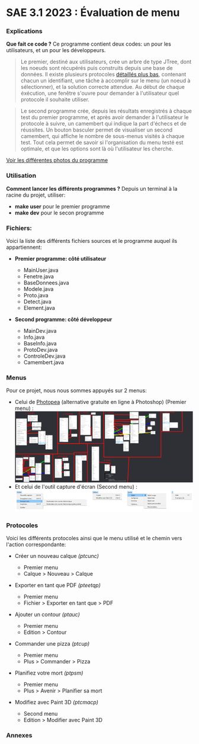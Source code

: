 # SAE 3.1 2023 : Évaluation de menu 

### Explications
**Que fait ce code ?**
Ce programme contient deux codes: un pour les utilisateurs, et un pour les développeurs.
> Le premier, destiné aux utilisateurs, crée un arbre de type JTree, dont les noeuds sont récupérés puis construits depuis une base de données.
> Il existe plusieurs protocoles [détaillés plus bas](https://github.com/MathieuProal/BUT2-Menus/blob/main/README.md#protocoles), contenant chacun un identifiant, une tâche à accomplir sur le menu (un noeud à sélectionner), et la solution correcte attendue.
> Au début de chaque éxécution, une fenêtre s'ouvre pour demander à l'utilisateur quel protocole il souhaite utiliser.

> Le second programme crée, depuis les résultats enregistrés à chaque test du premier programme, et après avoir demander à l'utilisateur le protocole à suivre, un camembert qui indique la part d'échecs et de réussites.
> Un bouton basculer permet de visualiser un second camembert, qui affiche le nombre de sous-menus visités à chaque test.
> Tout cela permet de savoir si l'organisation du menu testé est optimale, et que les options sont là où l'utilisateur les cherche.

[Voir les différentes photos du programme](https://github.com/MathieuProal/BUT2-Menus/blob/main/README.md#annexes)

### Utilisation
**Comment lancer les différents programmes ?**
Depuis un terminal à la racine du projet,  utiliser:
* __make user__ pour le premier programme
* __make dev__ pour le secon programme
  
### Fichiers:
Voici la liste des différents fichiers sources et le programme auquel ils appartiennent:
* **Premier programme: côté utilisateur**
  * MainUser.java
  * Fenetre.java
  * BaseDonnees.java
  * Modele.java
  * Proto.java
  * Detect.java
  * Element.java

* **Second programme: côté développeur**
  * MainDev.java
  * Info.java
  * BaseInfo.java
  * ProtoDev.java
  * ControleDev.java
  * Camembert.java
  
### Menus 
Pour ce projet, nous nous sommes appuyés sur 2 menus:
* Celui de [Photopea](https://photopea.com) (alternative gratuite en ligne à Photoshop) (Premier menu) :
  ![diagramme_ptp](./diagrammemenu.png)
* Et celui de l'outil capture d'écran (Second menu) :
  ![diagramme_cdc](./diagrammecapture.png) 
  
  
### Protocoles
Voici les différents protocoles ainsi que le menu utilisé et le chemin vers l'action correspondante:
* Créer un nouveau calque _(ptcunc)_
  * Premier menu
  * Calque > Nouveau > Calque

* Exporter en tant que PDF _(pteetqp)_
  * Premier menu
  * Fichier > Exporter en tant que > PDF

* Ajouter un contour _(ptauc)_
  * Premier menu
  * Edition > Contour

* Commander une pizza _(ptcup)_
  * Premier menu
  * Plus > Commander > Pizza

* Planifiez votre mort _(ptpsm)_
  * Premier menu
  * Plus > Avenir > Planifier sa mort

* Modifiez avec Paint 3D _(ptcmacp)_
  * Second menu
  * Edition > Modifier avec Paint 3D


 ### Annexes
